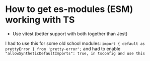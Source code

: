 # How to get es-modules (ESM) working with TS

* Use vitest (better support with both together than Jest)

I had to use this for some old school modules:
`import { default as prettyError } from 'pretty-error';`
 and had to enable
`"allowSyntheticDefaultImports": true, in tsconfig and use this`
